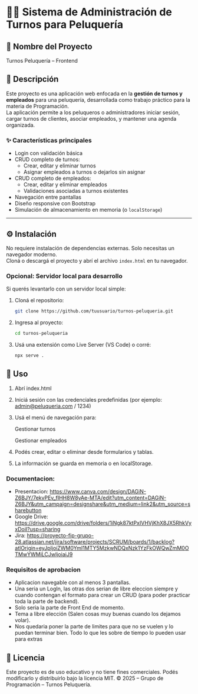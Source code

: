 # 💇‍♂️ Sistema de Administración de Turnos para Peluquería

## 📌 Nombre del Proyecto
Turnos Peluquería – Frontend

## 📝 Descripción

Este proyecto es una aplicación web enfocada en la **gestión de turnos y empleados** para una peluquería, desarrollada como trabajo práctico para la materia de Programación.  
La aplicación permite a los peluqueros o administradores iniciar sesión, cargar turnos de clientes, asociar empleados, y mantener una agenda organizada.

### ✨ Características principales

- Login con validación básica
- CRUD completo de turnos:
  - Crear, editar y eliminar turnos
  - Asignar empleados a turnos o dejarlos sin asignar
- CRUD completo de empleados:
  - Crear, editar y eliminar empleados
  - Validaciones asociadas a turnos existentes
- Navegación entre pantallas
- Diseño responsive con Bootstrap
- Simulación de almacenamiento en memoria (o `localStorage`)

---

## ⚙️ Instalación

No requiere instalación de dependencias externas. Solo necesitas un navegador moderno.  
Cloná o descargá el proyecto y abrí el archivo `index.html` en tu navegador.

### Opcional: Servidor local para desarrollo

Si querés levantarlo con un servidor local simple:

1. Cloná el repositorio:
   ```bash
   git clone https://github.com/tuusuario/turnos-peluqueria.git
2. Ingresa al proyecto:
   ```bash
   cd turnos-peluqueria
3. Usá una extensión como Live Server (VS Code) o corré:
   ```bash
   npx serve .


## 🚀 Uso

1. Abrí index.html

2. Iniciá sesión con las credenciales predefinidas (por ejemplo: admin@peluqueria.com / 1234)

3. Usá el menú de navegación para:

    Gestionar turnos

    Gestionar empleados

4. Podés crear, editar o eliminar desde formularios y tablas.

5. La información se guarda en memoria o en localStorage.

### Documentacion:

- Presentacion: https://www.canva.com/design/DAGiN-Z6BJY/7ekvPEv_fIHH8W8yAe-MTA/edit?utm_content=DAGiN-Z6BJY&utm_campaign=designshare&utm_medium=link2&utm_source=sharebutton
- Google Drive: https://drive.google.com/drive/folders/1iNgk87ktPxIVHVjKhX8JX5RhkVyxDoiI?usp=sharing
- Jira: https://proyecto-fip-grupo-28.atlassian.net/jira/software/projects/SCRUM/boards/1/backlog?atlOrigin=eyJpIjoiZWM0YmI1MTY5MzkwNDQxNzk1YzFkOWQwZmM0OTMwYWMiLCJwIjoiaiJ9

### Requisitos de aprobacion

- Aplicacion navegable con al menos 3 pantallas.
- Una seria un LogIn, las otras dos serian de libre eleccion siempre y cuando contengan el formato para crear un CRUD (para poder practicar toda la parte de backend).
- Solo seria la parte de Front End de momento.
- Tema a libre elección (Salen cosas muy buenas cuando los dejamos volar).
- Nos quedaria poner la parte de limites para que no se vuelen y lo puedan terminar bien. Todo lo que les sobre de tiempo lo pueden usar para extras

## 📄 Licencia

Este proyecto es de uso educativo y no tiene fines comerciales.
Podés modificarlo y distribuirlo bajo la licencia MIT.
© 2025 – Grupo de Programación – Turnos Peluquería.
